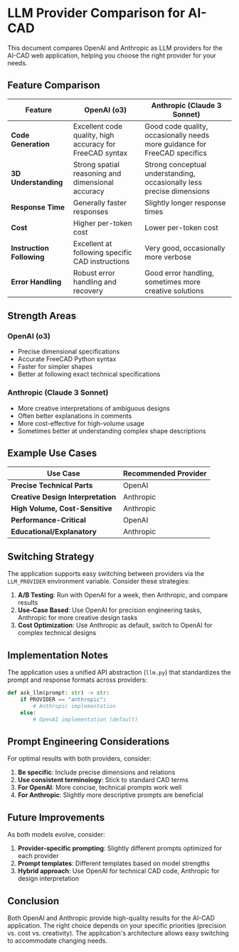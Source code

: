 # LLM Provider Comparison for AI-CAD

This document compares OpenAI and Anthropic as LLM providers for the AI-CAD web application, helping you choose the right provider for your needs.

## Feature Comparison

| Feature | OpenAI (o3) | Anthropic (Claude 3 Sonnet) |
|---------|-------------|---------------------------|
| **Code Generation** | Excellent code quality, high accuracy for FreeCAD syntax | Good code quality, occasionally needs more guidance for FreeCAD specifics |
| **3D Understanding** | Strong spatial reasoning and dimensional accuracy | Strong conceptual understanding, occasionally less precise dimensions |
| **Response Time** | Generally faster responses | Slightly longer response times |
| **Cost** | Higher per-token cost | Lower per-token cost |
| **Instruction Following** | Excellent at following specific CAD instructions | Very good, occasionally more verbose |
| **Error Handling** | Robust error handling and recovery | Good error handling, sometimes more creative solutions |

## Strength Areas

### OpenAI (o3)
- Precise dimensional specifications
- Accurate FreeCAD Python syntax
- Faster for simpler shapes
- Better at following exact technical specifications

### Anthropic (Claude 3 Sonnet)
- More creative interpretations of ambiguous designs
- Often better explanations in comments
- More cost-effective for high-volume usage
- Sometimes better at understanding complex shape descriptions

## Example Use Cases

| Use Case | Recommended Provider |
|----------|----------------------|
| **Precise Technical Parts** | OpenAI |
| **Creative Design Interpretation** | Anthropic |
| **High Volume, Cost-Sensitive** | Anthropic |
| **Performance-Critical** | OpenAI |
| **Educational/Explanatory** | Anthropic |

## Switching Strategy

The application supports easy switching between providers via the `LLM_PROVIDER` environment variable. Consider these strategies:

1. **A/B Testing**: Run with OpenAI for a week, then Anthropic, and compare results
2. **Use-Case Based**: Use OpenAI for precision engineering tasks, Anthropic for more creative design tasks
3. **Cost Optimization**: Use Anthropic as default, switch to OpenAI for complex technical designs

## Implementation Notes

The application uses a unified API abstraction (`llm.py`) that standardizes the prompt and response formats across providers:

```python
def ask_llm(prompt: str) -> str:
    if PROVIDER == "anthropic":
        # Anthropic implementation
    else:
        # OpenAI implementation (default)
```

## Prompt Engineering Considerations

For optimal results with both providers, consider:

1. **Be specific**: Include precise dimensions and relations
2. **Use consistent terminology**: Stick to standard CAD terms
3. **For OpenAI**: More concise, technical prompts work well
4. **For Anthropic**: Slightly more descriptive prompts are beneficial

## Future Improvements

As both models evolve, consider:

1. **Provider-specific prompting**: Slightly different prompts optimized for each provider
2. **Prompt templates**: Different templates based on model strengths
3. **Hybrid approach**: Use OpenAI for technical CAD code, Anthropic for design interpretation

## Conclusion

Both OpenAI and Anthropic provide high-quality results for the AI-CAD application. The right choice depends on your specific priorities (precision vs. cost vs. creativity). The application's architecture allows easy switching to accommodate changing needs.